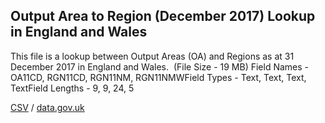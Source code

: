 ## Output Area to Region (December 2017) Lookup in England and Wales

This file is a lookup between Output Areas (OA) and Regions as at 31 December 2017 in England and Wales.  (File Size - 19 MB) Field Names - OA11CD, RGN11CD, RGN11NM, RGN11NMWField Types - Text, Text, Text, TextField Lengths - 9, 9, 24, 5

[CSV](csv/013.csv) / [data.gov.uk](https://data.gov.uk/dataset/d8f51b2a-de9c-48d3-9641-5e5d089d31e3/output-area-to-region-december-2017-lookup-in-england-and-wales)

